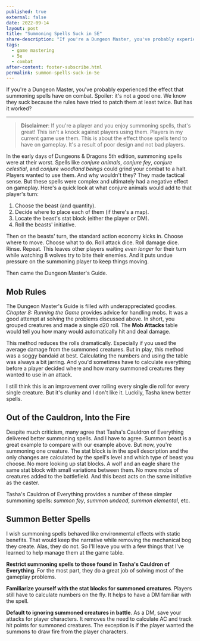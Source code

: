 ```yaml
---
published: true
external: false
date: 2022-09-14
layout: post
title: "Summoning Spells Suck in 5E"
share-description: "If you're a Dungeon Master, you've probably experienced the effect that summoning spells have on combat. Spoiler: it's not a good one. We know they suck because the rules have tried to patch them at least twice. But has it worked?"
tags:
  - game mastering
  - 5e
  - combat
after-content: footer-subscribe.html
permalink: summon-spells-suck-in-5e
---
```


If you're a Dungeon Master, you've probably experienced the effect that summoning spells have on combat. Spoiler: it's not a good one. We know they suck because the rules have tried to patch them at least twice. But has it worked?

---

> **Disclaimer**: If you're a player and you enjoy summoning spells, that's great! This isn't a knock against players using them. Players in my current game use them. This is about the effect those spells tend to have on gameplay. It's a result of poor design and not bad players.

In the early days of Dungeons & Dragons 5th edition, summoning spells were at their worst. Spells like *conjure animals*, *conjure fey*, *conjure celestial*, and *conjure woodland beings* could grind your combat to a halt. Players wanted to use them. And why wouldn't they? They made tactical sense. But these spells were complex and ultimately had a negative effect on gameplay. Here's a quick look at what conjure animals would add to that player's turn:

1. Choose the beast (and quantity).
2. Decide where to place each of them (if there's a map).
3. Locate the beast's stat block (either the player or DM).
4. Roll the beasts' initiative.

Then on the beasts' turn, the standard action economy kicks in. Choose where to move. Choose what to do. Roll attack dice. Roll damage dice. Rinse. Repeat. This leaves other players waiting *even longer* for their turn while watching 8 wolves try to bite their enemies. And it puts undue pressure on the summoning player to keep things moving.

Then came the Dungeon Master's Guide.

## Mob Rules

The Dungeon Master's Guide is filled with underappreciated goodies. *Chapter 8: Running the Game* provides advice for handling mobs. It was a good attempt at solving the problems discussed above. In short, you grouped creatures and made a single d20 roll. The **Mob Attacks** table would tell you how many would automatically hit and deal damage.

This method reduces the rolls dramatically. Especially if you used the average damage from the summoned creatures. But in play, this method was a soggy bandaid at best. Calculating the numbers and using the table was always a bit jarring. And you'd sometimes have to calculate everything before a player decided where and how many summoned creatures they wanted to use in an attack. 

I still think this is an improvement over rolling every single die roll for every single creature. But it's clunky and I don't like it. Luckily, Tasha knew better spells.

## Out of the Cauldron, Into the Fire

Despite much criticism, many agree that Tasha's Cauldron of Everything delivered better summoning spells. And I have to agree. Summon beast is a great example to compare with our example above. But now, you're summoning one creature. The stat block is in the spell description and the only changes are calculated by the spell's level and which type of beast you choose. No more looking up stat blocks. A wolf and an eagle share the same stat block with small variations between them. No more mobs of creatures added to the battlefield. And this beast acts on the same initiative as the caster. 

Tasha's Cauldron of Everything provides a number of these simpler summoning spells: *summon fey*, *summon undead*, *summon elemental*, etc. 

## Summon Better Spells

I wish summoning spells behaved like environmental effects with static benefits. That would keep the narrative while removing the mechanical bog they create. Alas, they do not. So I'll leave you with a few things that I've learned to help manage them at the game table.

**Restrict summoning spells to those found in Tasha's Cauldron of Everything**. For the most part, they do a great job of solving most of the gameplay problems.

**Familiarize yourself with the stat blocks for summoned creatures**. Players still have to calculate numbers on the fly. It helps to have a DM familiar with the spell.

**Default to ignoring summoned creatures in battle**. As a DM, save your attacks for player characters. It removes the need to calculate AC and track hit points for summoned creatures. The exception is if the player wanted the summons to draw fire from the player characters.
